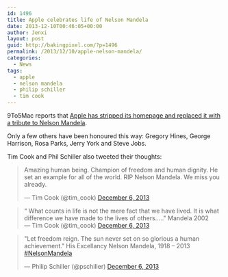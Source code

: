 ```yaml
---
id: 1496
title: Apple celebrates life of Nelson Mandela
date: 2013-12-10T00:46:05+00:00
author: Jenxi
layout: post
guid: http://bakingpixel.com/?p=1496
permalink: /2013/12/10/apple-nelson-mandela/
categories:
  - News
tags:
  - apple
  - nelson mandela
  - philip schiller
  - tim cook
---
```

9To5Mac reports that [Apple has stripped its homepage and replaced it with a tribute to Nelson Mandela](http://9to5mac.com/2013/12/06/apple-celebrates-life-of-nelson-mandela-on-its-homepage/).

Only a few others have been honoured this way: Gregory Hines, George Harrison, Rosa Parks, Jerry York and Steve Jobs.

Tim Cook and Phil Schiller also tweeted their thoughts:

<blockquote class="twitter-tweet" lang="en">
  <p>
    Amazing human being. Champion of freedom and human dignity. He set an example for all of the world. RIP Nelson Mandela. We miss you already.
  </p>
  
  <p>
    &mdash; Tim Cook (@tim_cook) <a href="https://twitter.com/tim_cook/statuses/408772726875111424">December 6, 2013</a>
  </p>
</blockquote>



<blockquote class="twitter-tweet" lang="en">
  <p>
    “ What counts in life is not the mere fact that we have lived. It is what difference we have made to the lives of others&#8230;.." Mandela 2002<br /> &mdash; Tim Cook (@tim_cook) <a href="https://twitter.com/tim_cook/statuses/408939782924824576">December 6, 2013</a>
  </p>
</blockquote>



<blockquote class="twitter-tweet" lang="en">
  <p>
    "Let freedom reign. The sun never set on so glorious a human achievement." His Excellancy Nelson Mandela, 1918 &#8211; 2013&#10;<a href="https://twitter.com/search?q=%23NelsonMandela&src=hash">#NelsonMandela</a>
  </p>
  
  <p>
    &mdash; Philip Schiller (@pschiller) <a href="https://twitter.com/pschiller/statuses/408934382658134016">December 6, 2013</a>
  </p>
</blockquote>